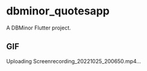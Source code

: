 # dbminor_quotesapp

A DBMinor Flutter project.

## GIF
Uploading Screenrecording_20221025_200650.mp4…

